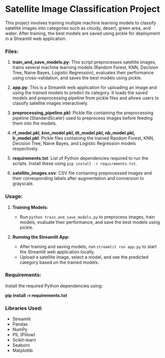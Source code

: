 # Satellite Image Classification Project

This project involves training multiple machine learning models to classify satellite images into categories such as cloudy, desert, green area, and water. After training, the best models are saved using pickle for deployment in a Streamlit web application.

### Files:

1. **train_and_save_models.py**: This script preprocesses satellite images, trains several machine learning models (Random Forest, KNN, Decision Tree, Naive Bayes, Logistic Regression), evaluates their performance using cross-validation, and saves the best models using pickle.

2. **app.py**: This is a Streamlit web application for uploading an image and using the trained models to predict its category. It loads the saved models and preprocessing pipeline from pickle files and allows users to classify satellite images interactively.

3. **preprocessing_pipeline.pkl**: Pickle file containing the preprocessing pipeline (StandardScaler) used to preprocess images before feeding them into the models.

4. **rf_model.pkl, knn_model.pkl, dt_model.pkl, nb_model.pkl, lr_model.pkl**: Pickle files containing the trained Random Forest, KNN, Decision Tree, Naive Bayes, and Logistic Regression models respectively.

5. **requirements.txt**: List of Python dependencies required to run the scripts. Install these using `pip install -r requirements.txt`.

6. **satellite_images.csv**: CSV file containing preprocessed images and their corresponding labels after augmentation and conversion to grayscale.

### Usage:

1. **Training Models:**
   - Run `python train_and_save_models.py` to preprocess images, train models, evaluate their performance, and save the best models using pickle.

2. **Running the Streamlit App:**
   - After training and saving models, run `streamlit run app.py` to start the Streamlit web application locally.
   - Upload a satellite image, select a model, and see the predicted category based on the trained models.

### Requirements:

Install the required Python dependencies using:

**pip install -r requirements.txt**


### Libraries Used:

- Streamlit
- Pandas
- NumPy
- PIL (Pillow)
- Scikit-learn
- Seaborn
- Matplotlib

